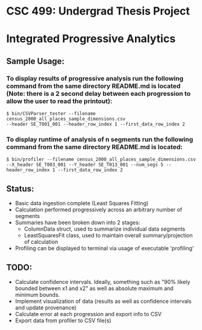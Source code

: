 # CSC 499: Undergrad Thesis Project
# Integrated Progressive Analytics

## Sample Usage:
### To display results of progressive analysis run the following command from the same directory README.md is located (Note: there is a 2 second delay between each progression to allow the user to read the printout):
`$ bin/CSVParser_tester --filename census_2000_all_places_sample_dimensions.csv`  
`--header SE_T001_001 --header_row_index 1 --first_data_row_index 2`
### To display runtime of analysis of n segments run the following command from the same directory README.md is located:
`$ bin/profiler --filename census_2000_all_places_sample_dimensions.csv`  
`--X_header SE_T003_001 --Y_header SE_T013_001 --num_segs 5 --header_row_index 1 --first_data_row_index 2`

## Status: 
- Basic data ingestion complete (Least Squares Fitting)
- Calculation performed progressively across an arbitrary number of segments
- Summaries have been broken down into 2 stages:
	- ColumnData struct, used to summarize individual data segments
	- LeastSquaresFit class, used to maintain overall summary/projection of calculation
- Profiling can be displayed to terminal via usage of executable 'profiling'

## TODO:
- Calculate confidence intervals.  Ideally, something such as "90% likely bounded between x1 and x2" as well as absolute maximum and minimum bounds.
- Implement visualization of data (results as well as confidence intervals and update provenance)
- Calculate error at each progression and export info to CSV
- Export data from profiler to CSV file(s)
